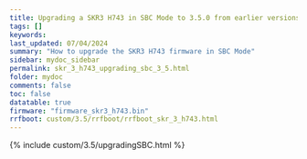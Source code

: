 ```yaml
---
title: Upgrading a SKR3 H743 in SBC Mode to 3.5.0 from earlier versions in RRF 3.5.0 Onwards
tags: []
keywords: 
last_updated: 07/04/2024
summary: "How to upgrade the SKR3 H743 firmware in SBC Mode"
sidebar: mydoc_sidebar
permalink: skr_3_h743_upgrading_sbc_3_5.html
folder: mydoc
comments: false
toc: false
datatable: true
firmware: "firmware_skr3_h743.bin"
rrfboot: custom/3.5/rrfboot/rrfboot_skr_3_h743.html
---
```


{% include custom/3.5/upgradingSBC.html %}
